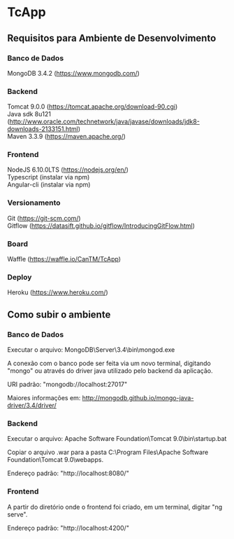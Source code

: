 # TcApp

## Requisitos para Ambiente de Desenvolvimento

### Banco de Dados

MongoDB 3.4.2 (https://www.mongodb.com/)  

### Backend

Tomcat 9.0.0 (https://tomcat.apache.org/download-90.cgi)  
Java sdk 8u121 (http://www.oracle.com/technetwork/java/javase/downloads/jdk8-downloads-2133151.html)  
Maven 3.3.9 (https://maven.apache.org/)  

### Frontend

NodeJS 6.10.0LTS (https://nodejs.org/en/)  
Typescript (instalar via npm)  
Angular-cli (instalar via npm)  

### Versionamento

Git (https://git-scm.com/)  
Gitflow (https://datasift.github.io/gitflow/IntroducingGitFlow.html)  

### Board

Waffle (https://waffle.io/CanTM/TcApp)  

### Deploy

Heroku (https://www.heroku.com/)

## Como subir o ambiente

### Banco de Dados

Executar o arquivo: MongoDB\Server\3.4\bin\mongod.exe  

A conexão com o banco pode ser feita via um novo terminal, digitando "mongo" ou através do driver java utilizado pelo backend da aplicação.

URI padrão: "mongodb://localhost:27017"

Maiores informações em: http://mongodb.github.io/mongo-java-driver/3.4/driver/

### Backend

Executar o arquivo: Apache Software Foundation\Tomcat 9.0\bin\startup.bat  

Copiar o arquivo .war para a pasta C:\Program Files\Apache Software Foundation\Tomcat 9.0\webapps.

Endereço padrão: "http://localhost:8080/"

### Frontend

A partir do diretório onde o frontend foi criado, em um terminal, digitar "ng serve".

Endereço padrão: "http://localhost:4200/"
